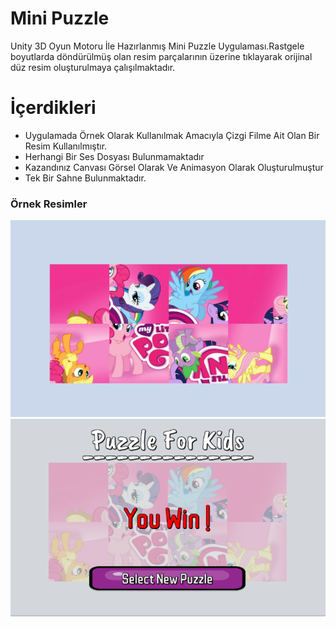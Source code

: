 # Mini Puzzle

Unity 3D Oyun Motoru İle Hazırlanmış Mini Puzzle Uygulaması.Rastgele boyutlarda döndürülmüş olan resim parçalarının üzerine tıklayarak orijinal düz resim oluşturulmaya çalışılmaktadır.

# İçerdikleri

- Uygulamada Örnek Olarak Kullanılmak Amacıyla Çizgi Filme Ait Olan Bir Resim Kullanılmıştır.<br>
- Herhangi Bir Ses Dosyası Bulunmamaktadır<br>
- Kazandınız Canvası Görsel Olarak Ve Animasyon Olarak Oluşturulmuştur<br>
- Tek Bir Sahne Bulunmaktadır.

### Örnek Resimler

![Resim1](https://github.com/berkekurnaz/UnityEngineExamples-/blob/master/MiniPuzzle/img1.png)
![Resim2](https://github.com/berkekurnaz/UnityEngineExamples-/blob/master/MiniPuzzle/img2.png)
